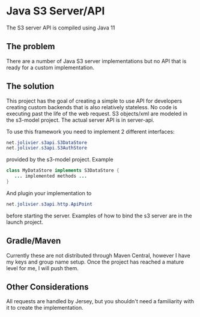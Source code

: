 Java S3 Server/API
====

The S3 server API is compiled using Java 11

## The problem

There are a number of Java S3 server implementations but no API that is ready for a custom implementation.

## The solution

This project has the goal of creating a simple to use API for developers creating custom backends that is also relatively stateless.
No code is executing past the life of the web request.
S3 objects/xml are modeled in the s3-model project. The actual server API is in server-api. 


To use this framework you need to implement 2 different interfaces:

```java
net.jolivier.s3api.S3DataStore
net.jolivier.s3api.S3AuthStore
```

provided by the s3-model project.
Example

```java
class MyDataStore implements S3DataStore {
   ... implemented methods ...
}
```

And plugin your implementation to 

```java
net.jolivier.s3api.http.ApiPoint
```

before starting the server. Examples of how to bind the s3 server are in the launch project.

## Gradle/Maven
Currently these are not distributed through Maven Central, however I have my keys and group name setup. Once the project has reached a mature level for me, I will push them.


## Other Considerations

All requests are handled by Jersey, but you shouldn't need a familiarity with it to create the implementation.
